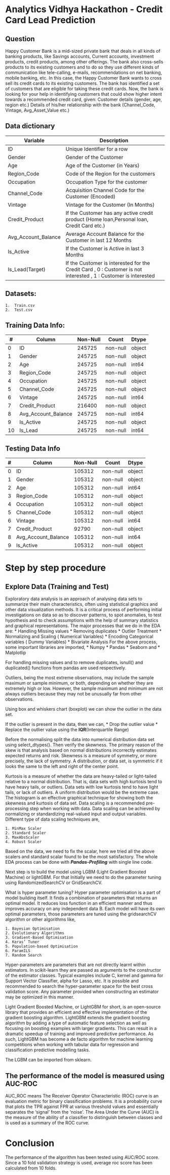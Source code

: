 # Analytics Vidhya Hackathon - Credit Card Lead Prediction

## Question
Happy Customer Bank is a mid-sized private bank that deals in all kinds of banking products, like Savings accounts, Current accounts, investment products, credit products, among other offerings. The bank also cross-sells products to its existing customers and to do so they use different kinds of communication like tele-calling, e-mails, recommendations on net banking, mobile banking, etc. In this case, the Happy Customer Bank wants to cross sell its credit cards to its existing customers. The bank has identified a set of customers that are eligible for taking these credit cards. 
Now, the bank is looking for your help in identifying customers that could show higher intent towards a recommended credit card, given: 
Customer details (gender, age, region etc.) Details of his/her relationship with the bank (Channel_Code, Vintage, Avg_Asset_Value etc.)

## Data dictionary
|   Variable    |  Description  |
| ------------- | ------------- |
|     ID        | Unique Identifier for a row  |
| Gender  | Gender of the Customer  |
|    Age    |   Age of the Customer (in Years)    |
| Region_Code | Code of the Region for the customers |
| Occupation | Occupation Type for the customer |
| Channel_Code | Acquisition Channel Code for the Customer (Encoded) |
| Vintage | Vintage for the Customer (In Months) |
| Credit_Product | If the Customer has any active credit product (Home loan,Personal loan, Credit Card etc.) |
| Avg_Account_Balance | Average Account Balance for the Customer in last 12 Months |
| Is_Active | If the Customer is Active in last 3 Months |
| Is_Lead(Target) | If the Customer is interested for the Credit Card , 0 : Customer is not interested , 1 : Customer is interested |

## Datasets: 
    1.	Train.csv
    2.	Test.csv

## Training Data Info:

|   #           |  Column       | Non-Null      | Count         | Dtype         |
| ------------- | ------------- | ------------- | ------------- | ------------- |
| 0 | ID | 245725 | non-null | object |
| 1 | Gender | 245725 | non-null | object |
| 2 |Age | 245725 | non-null | int64 |
| 3 |Region_Code | 245725 | non-null | object |
| 4 |Occupation | 245725 | non-null | object |
| 5 |Channel_Code | 245725 | non-null | object |
| 6 |Vintage | 245725 | non-null | int64 |
| 7 |Credit_Product | 216400 | non-null | object |
| 8 |Avg_Account_Balance | 245725 | non-null | int64 |
| 9 |Is_Active | 245725 | non-null | object |
| 10 |Is_Lead | 245725 | non-null | int64 |

## Testing Data Info

|   #           |  Column       | Non-Null      | Count         | Dtype         |
| ------------- | ------------- | ------------- | ------------- | ------------- |
| 0 | ID | 105312 | non-null | object |
| 1 | Gender | 105312 | non-null | object |
| 2 |Age | 105312 | non-null | int64 |
| 3 |Region_Code | 105312 | non-null | object |
| 4 |Occupation | 105312 | non-null | object |
| 5 |Channel_Code | 105312 | non-null | object |
| 6 |Vintage | 105312 | non-null | int64 |
| 7 |Credit_Product | 92790 | non-null | object |
| 8 |Avg_Account_Balance | 105312 | non-null | int64 |
| 9 |Is_Active | 105312 | non-null | object |

# Step by step procedure

## Explore Data (Training and Test)
Exploratory data analysis is an approach of analysing data sets to summarize their main characteristics, often using statistical graphics and other data visualization methods. It is a critical process of performing initial investigations on data so as to discover patterns, to spot anomalies, to test hypothesis and to check assumptions with the help of summary statistics and graphical representations.
The major processes that we do in the EDA are:
    * Handling Missing values
    * Removing duplicates
    * Outlier Treatment
    * Normalizing and Scaling ( Numerical Variables)
    * Encoding Categorical variables ( Dummy Variables)
    * Bivariate Analysis
For the above process, some important libraries are imported,
    * Numpy
    * Pandas
    * Seaborn and
    * Matplotlip
   
For handling missing values and to remove duplicates, isnull() and duplicated() functions from pandas are used respectively.

Outliers, being the most extreme observations, may include the sample maximum or sample minimum, or both, depending on whether they are extremely high or low. However, the sample maximum and minimum are not always outliers because they may not be unusually far from other observations.

Using box and whiskers chart (boxplot) we can show the outlier in the data set.

If the outlier is present in the data, then we can,
    * Drop the outlier value
    * Replace the outlier value using the __IQR__(Interquartile Range)

Before the normalising split the data into numerical distribution data set using select_dtypes(). Then verify the skewness. The primary reason of the skew is that analysis based on normal distributions incorrectly estimates expected returns and risk.
Skewness is a measure of symmetry, or more precisely, the lack of symmetry. A distribution, or data set, is symmetric if it looks the same to the left and right of the center point.

Kurtosis is a measure of whether the data are heavy-tailed or light-tailed relative to a normal distribution. That is, data sets with high kurtosis tend to have heavy tails, or outliers. Data sets with low kurtosis tend to have light tails, or lack of outliers. A uniform distribution would be the extreme case. The histogram is an effective graphical technique for showing both the skewness and kurtosis of data set.
Data scaling is a recommended pre-processing step when working with data. Data scaling can be achieved by normalizing or standardizing real-valued input and output variables.
Different type of data scaling techniques are,

    1. MinMax Scaler
    2. Standard Scaler
    3. MaxAbsScaler
    4. Robust Scaler

Based on the data, we need to fix the scalar, here we tried all the above scalers and standard scalar found to be the most satisfactory.
The whole EDA process can be done with ___Pandas-Profiling___ with single line code.

Next step is to build the model using LGBM (Light Gradient Boosted Machine) or lightGBM. 
For that Initially we need to do the parameter tuning using RandomizedSearchCV or GridSearchCV.

What is hyper parameter tuning?
Hyper parameter optimisation is a part of model building itself. It finds a combination of parameters that returns an optimal model. It reduces loss function in an efficient manner and thus improves accuracy on any independent data B.
Each model will have its own optimal parameters, those parameters are tuned using the gridsearchCV algorithm or other algorithms like, 

    1. Bayesian Optimisation
    2. Evolutionary Algorithms
    3. Gradient-Based Optimisation
    4. Keras’ Tuner
    5. Population-based Optimisation
    6. ParamILS  
    7. Random Search

Hyper-parameters are parameters that are not directly learnt within estimators. In scikit-learn they are passed as arguments to the constructor of the estimator classes. Typical examples include C, kernel and gamma for Support Vector Classifier, alpha for Lasso, etc.
It is possible and recommended to search the hyper-parameter space for the best cross validation score.
Any parameter provided when constructing an estimator may be optimized in this manner.

Light Gradient Boosted Machine, or LightGBM for short, is an open-source library that provides an efficient and effective implementation of the gradient boosting algorithm.
LightGBM extends the gradient boosting algorithm by adding a type of automatic feature selection as well as focusing on boosting examples with larger gradients. This can result in a dramatic speedup of training and improved predictive performance. As such, LightGBM has become a de facto algorithm for machine learning competitions when working with tabular data for regression and classification predictive modelling tasks.

The LGBM can be imported from sklearn.

## The performance of the model is measured using AUC-ROC

AUC_ROC means The Receiver Operator Characteristic (ROC) curve is an evaluation metric for binary classification problems. It is a probability curve that plots the TPR against FPR at various threshold values and essentially separates the ‘signal’ from the ‘noise’. The Area Under the Curve (AUC) is the measure of the ability of a classifier to distinguish between classes and is used as a summary of the ROC curve.  

# Conclusion

The performance of the algorithm has been tested using AUC/ROC score. Since a 10 fold validation strategy is used, average roc score has been calculated from 10 folds.

